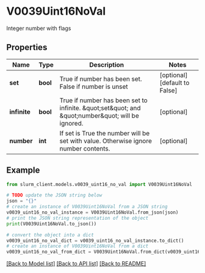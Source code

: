 # V0039Uint16NoVal

Integer number with flags

## Properties

Name | Type | Description | Notes
------------ | ------------- | ------------- | -------------
**set** | **bool** | True if number has been set. False if number is unset | [optional] [default to False]
**infinite** | **bool** | True if number has been set to infinite. \&quot;set\&quot; and \&quot;number\&quot; will be ignored. | [optional] 
**number** | **int** | If set is True the number will be set with value. Otherwise ignore number contents. | [optional] 

## Example

```python
from slurm_client.models.v0039_uint16_no_val import V0039Uint16NoVal

# TODO update the JSON string below
json = "{}"
# create an instance of V0039Uint16NoVal from a JSON string
v0039_uint16_no_val_instance = V0039Uint16NoVal.from_json(json)
# print the JSON string representation of the object
print(V0039Uint16NoVal.to_json())

# convert the object into a dict
v0039_uint16_no_val_dict = v0039_uint16_no_val_instance.to_dict()
# create an instance of V0039Uint16NoVal from a dict
v0039_uint16_no_val_from_dict = V0039Uint16NoVal.from_dict(v0039_uint16_no_val_dict)
```
[[Back to Model list]](../README.md#documentation-for-models) [[Back to API list]](../README.md#documentation-for-api-endpoints) [[Back to README]](../README.md)


